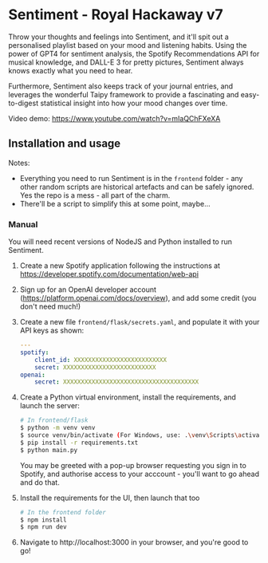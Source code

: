 # Sentiment - Royal Hackaway v7

Throw your thoughts and feelings into Sentiment, and it'll spit out a personalised playlist based on your mood and listening habits. Using the power of GPT4 for sentiment analysis, the Spotify Recommendations API for musical knowledge, and DALL-E 3 for pretty pictures, Sentiment always knows exactly what you need to hear. 

Furthermore, Sentiment also keeps track of your journal entries, and leverages the wonderful Taipy framework to provide a fascinating and easy-to-digest statistical insight into how your mood changes over time.

Video demo: https://www.youtube.com/watch?v=mIaQChFXeXA


## Installation and usage
Notes:
 - Everything you need to run Sentiment is in the `frontend` folder - any other random scripts are historical artefacts and can be safely ignored. Yes the repo is a mess - all part of the charm.
 - There'll be a script to simplify this at some point, maybe...

### Manual
You will need recent versions of NodeJS and Python installed to run Sentiment.

 1. Create a new Spotify application following the instructions at https://developer.spotify.com/documentation/web-api
 2. Sign up for an OpenAI developer account (https://platform.openai.com/docs/overview), and add some credit (you don't need much!)
 3. Create a new file `frontend/flask/secrets.yaml`, and populate it with your API keys as shown:
	```yaml
	---
	spotify:
	    client_id: XXXXXXXXXXXXXXXXXXXXXXXXXX
	    secret: XXXXXXXXXXXXXXXXXXXXXXXXXX
	openai:
	    secret: XXXXXXXXXXXXXXXXXXXXXXXXXXXXXXXXXXXXXX
	 ```

4. Create a Python virtual environment, install the requirements, and launch the server:
	```bash
	# In frontend/flask
	$ python -m venv venv
	$ source venv/bin/activate (For Windows, use: .\venv\Scripts\activate)
	$ pip install -r requirements.txt
	$ python main.py
	```
	You may be greeted with a pop-up browser requesting you sign in to Spotify, and authorise access to your acccount - you'll want to go ahead and do that.
5. Install the requirements for the UI, then launch that too
	```bash
	# In the frontend folder
	$ npm install
	$ npm run dev
	```
6. Navigate to http://localhost:3000 in your browser, and you're good to go!
